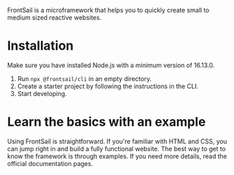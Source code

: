 FrontSail is a microframework that helps you to quickly create small to medium sized reactive websites.

# Installation

Make sure you have installed Node.js with a minimum version of 16.13.0.

1. Run `npx @frontsail/cli` in an empty directory.
2. Create a starter project by following the instructions in the CLI.
3. Start developing.

# Learn the basics with an example

Using FrontSail is straightforward. If you're familiar with HTML and CSS, you can jump right in and build a fully functional website. The best way to get to know the framework is through examples. If you need more details, read the official documentation pages.
